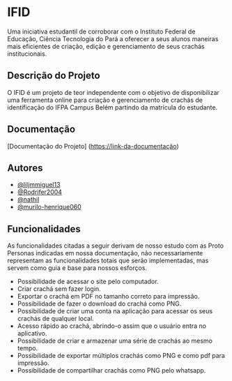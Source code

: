 
<h1>IFID</h1>

Uma iniciativa estudantil de corroborar com o Instituto Federal de Educação, Ciência Tecnologia do Pará a oferecer a seus alunos maneiras mais eficientes de criação, edição e gerenciamento de seus crachás institucionais.


## Descrição do Projeto

O IFID é um projeto de teor independente com o objetivo de disponibilizar uma ferramenta online para criação e gerenciamento de crachás de identificação do IFPA Campus Belém partindo da matrícula do estudante.


## Documentação

[Documentação do Projeto] ([https://link-da-documentação](https://docs.google.com/document/d/1rpWPJLzkzfs-VpM3YVrIp-eR6A8Imf8qffkGM6C-FoQ/edit?usp=sharing))


## Autores

- [@liljmmiguel13](https://www.github.com/liljmmiguel13)
- [@Rodrifer2004](https://www.github.com/Rodrifer2004)
- [@nathil](https://www.github.com/nathil)
- [@murilo-henrique060](https://www.github.com/murilo-henrique060)


## Funcionalidades

As funcionalidades citadas a seguir derivam de nosso estudo com as Proto Personas indicadas em nossa documentação, não necessariamente representam as funcionalidades totais que serão implementadas, mas servem como guia e base para nossos esforços.

- Possibilidade de acessar o site pelo computador.
- Criar crachá sem fazer login.
- Exportar o crachá em PDF no tamanho correto para impressão.
- Possibilidade de fazer o download do crachá como PNG.
- Possibilidade de criar uma conta na aplicação para acessar os seus crachás de qualquer local.
- Acesso rápido ao crachá, abrindo-o assim que o usuário entra no aplicativo.
- Possibilidade de criar e armazenar uma série de crachás ao mesmo tempo.
- Possibilidade de exportar múltiplos crachás como PNG e como pdf para impressão.
- Possibilidade de compartilhar crachás como PNG pelo whatsapp.
